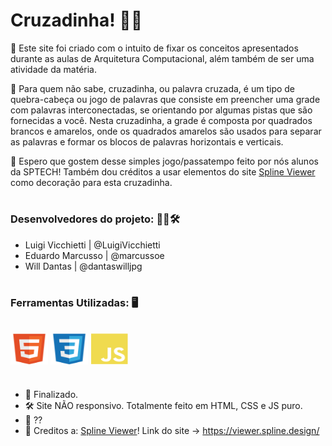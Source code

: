 # Cruzadinha! 🤞🏻

📘 Este site foi criado com o intuito de fixar os conceitos apresentados durante as aulas de Arquitetura Computacional, além também de ser uma atividade da matéria.

🤔 Para quem não sabe, cruzadinha, ou palavra cruzada, é um tipo de quebra-cabeça ou jogo de palavras que consiste em preencher uma grade com palavras interconectadas, se orientando por algumas pistas que são fornecidas a você. Nesta cruzadinha, a grade é composta por quadrados brancos e amarelos, onde os quadrados amarelos são usados para separar as palavras e formar os blocos de palavras horizontais e verticais.

🥰 Espero que gostem desse simples jogo/passatempo feito por nós alunos da SPTECH!
Também dou créditos a usar elementos do site <a href="https://viewer.spline.design/">Spline Viewer</a> como decoração para esta cruzadinha.

#

### Desenvolvedores do projeto: 👷🏻🛠️
- Luigi Vicchietti  |  @LuigiVicchietti
- Eduardo Marcusso  |  @marcussoe
- Will Dantas  |  @dantaswilljpg

#

### Ferramentas Utilizadas: 🖥️
<br>

<div align="left">
   <img align="center" alt="Luigi-HTML" height="50" width="60" src="https://raw.githubusercontent.com/devicons/devicon/master/icons/html5/html5-original.svg">
  <img align="center" alt="Luigi-CSS" height="50" width="60" src="https://raw.githubusercontent.com/devicons/devicon/master/icons/css3/css3-original.svg">
  <img align="center" alt="Luigi-Js" height="50" width="60" src="https://raw.githubusercontent.com/devicons/devicon/master/icons/javascript/javascript-plain.svg">
</div>

#

- 📌 Finalizado.
- 🛠 Site NÃO responsivo. Totalmente feito em HTML, CSS e JS puro.
- 🔗 ??
- 💞 Creditos a: <a href="https://viewer.spline.design/">Spline Viewer</a>! Link do site -> https://viewer.spline.design/
